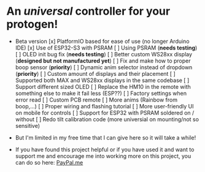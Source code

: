 # An *universal* controller for your protogen!
- Beta version
  [x] PlatformIO based for ease of use (no longer Arduino IDE)
  [x] Use of ESP32-S3 with PSRAM
  [ ] Using PSRAM (**needs testing**)
  [ ] OLED init bug fix (**needs testing**)
  [ ] Better custom WS28xx display (**designed but not manufactured yet**)
  [ ] Fix and make how to proper boop sensor (**priority**)
  [ ] Dynamic anim selector instead of dropdown (**priority**)
  [ ] Custom amount of displays and their placement
  [ ] Supported both MAX and WS28xx displays in the same codebase
  [ ] Support different sized OLED
  [ ] Replace the HM10 in the remote with something else to make it fail less (ESP??)
  [ ] Factory settings when error read
  [ ] Custom PCB remote
  [ ] More anims (Rainbow from boop,...)
  [ ] Proper wiring and flashing tutorial
  [ ] More user-friendly UI on mobile for controls
  [ ] Support for ESP32 with PSRAM soldered on / without
  [ ] Redo tilt calibration code (more universial on mounting/not so sensitive)
  
- But I'm limited in my free time that I can give here so it will take a while!
- If you have found this project helpful or if you have used it and want to support me and encourage me into working more on this project, you can do so here: [PayPal.me](https://paypal.me/NCPlyn)
